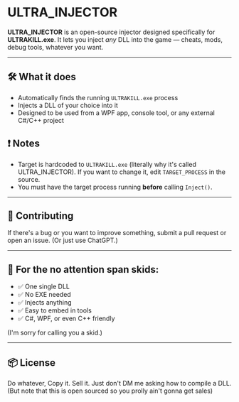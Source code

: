# ULTRA\_INJECTOR

**ULTRA\_INJECTOR** is an open-source injector designed specifically for **ULTRAKILL.exe**.
It lets you inject *any* DLL into the game — cheats, mods, debug tools, whatever you want.

---

## 🛠️ What it does

* Automatically finds the running `ULTRAKILL.exe` process
* Injects a DLL of your choice into it
* Designed to be used from a WPF app, console tool, or any external C#/C++ project

## ❗ Notes

* Target is hardcoded to `ULTRAKILL.exe` (literally why it's called ULTRA_INJECTOR). If you want to change it, edit `TARGET_PROCESS` in the source.
* You must have the target process running **before** calling `Inject()`.

---

## 🤝 Contributing

If there's a bug or you want to improve something, submit a pull request or open an issue.
(Or just use ChatGPT.)

---

## 🧪 For the no attention span skids:

* ✅ One single DLL
* ✅ No EXE needed
* ✅ Injects anything
* ✅ Easy to embed in tools
* ✅ C#, WPF, or even C++ friendly

(I'm sorry for calling you a skid.)

---

## 📦 License

Do whatever, Copy it. Sell it. Just don't DM me asking how to compile a DLL.
(But note that this is open sourced so you prolly ain't gonna get sales)
